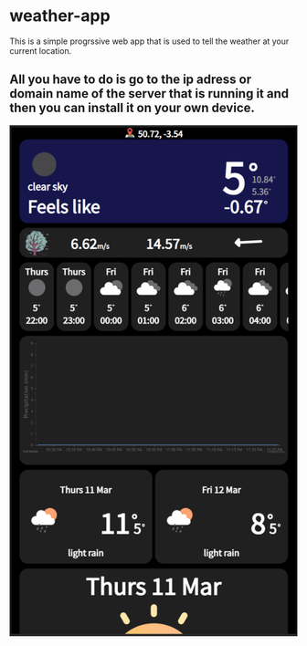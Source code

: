 # weather-app
This is a simple progrssive web app that is used to tell the weather at your current location.

All you have to do is go to the ip adress or domain name of the server that is running it and then you can install it on your own device.
---
<img src="./resources/example1.png">

